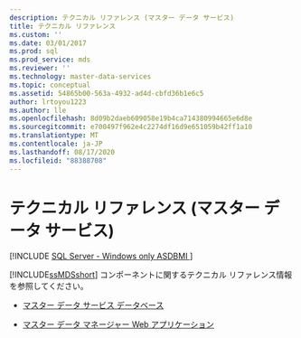 ```yaml
---
description: テクニカル リファレンス (マスター データ サービス)
title: テクニカル リファレンス
ms.custom: ''
ms.date: 03/01/2017
ms.prod: sql
ms.prod_service: mds
ms.reviewer: ''
ms.technology: master-data-services
ms.topic: conceptual
ms.assetid: 54865b00-563a-4932-ad4d-cbfd36b1e6c5
author: lrtoyou1223
ms.author: lle
ms.openlocfilehash: 8d09b2daeb609058e19b4ca714380994665e6d8e
ms.sourcegitcommit: e700497f962e4c2274df16d9e651059b42ff1a10
ms.translationtype: MT
ms.contentlocale: ja-JP
ms.lasthandoff: 08/17/2020
ms.locfileid: "88388708"
---
```

# <a name="technical-reference-master-data-services"></a>テクニカル リファレンス (マスター データ サービス)

[!INCLUDE [SQL Server - Windows only ASDBMI  ](../includes/applies-to-version/sql-windows-only-asdbmi.md)]

  [!INCLUDE[ssMDSshort](../includes/ssmdsshort-md.md)] コンポーネントに関するテクニカル リファレンス情報を参照してください。  
  
 
-   [マスター データ サービス データベース](../master-data-services/master-data-services-database.md)  
  
-   [マスター データ マネージャー Web アプリケーション](../master-data-services/master-data-manager-web-application.md)  
  
  
